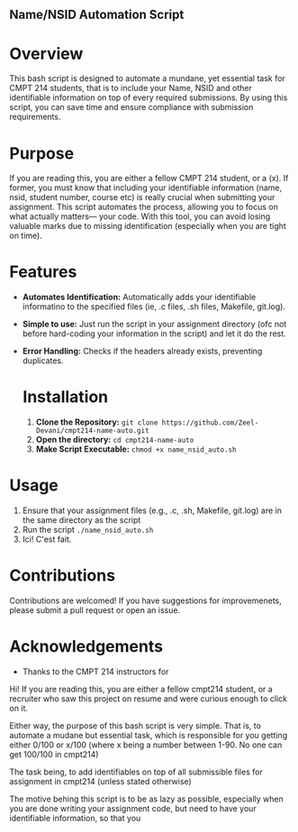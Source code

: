 ## Name/NSID Automation Script
# Overview
This bash script is designed to automate a mundane, yet essential task for CMPT 214 students, that is to include your Name, NSID and other identifiable information on top of every required submissions. By using this script, you can save time and ensure compliance with submission requirements.

# Purpose
If you are reading this, you are either a fellow CMPT 214 student, or a (x). If former, you must know that including your identifiable information (name, nsid, student number, course etc) is really crucial when submitting your assignment. This script automates the process, allowing you to focus on what actually matters— your code. With this tool, you can avoid losing valuable marks due to missing identification (especially when you are tight on time).

# Features
- **Automates Identification:** Automatically adds your identifiable informatino to the specified files (ie, .c files, .sh files, Makefile, git.log).
- **Simple to use:** Just run the script in your assignment directory (ofc not before hard-coding your information in the script) and let it do the rest.
- **Error Handling:** Checks if the headers already exists, preventing duplicates.

  # Installation
  1. **Clone the Repository:**
     ``` git clone https://github.com/Zeel-Devani/cmpt214-name-auto.git ```
  2. **Open the directory:**
     ``` cd cmpt214-name-auto ```
  3. **Make Script Executable:**
     ``` chmod +x name_nsid_auto.sh ```

# Usage
  1. Ensure that your assignment files (e.g., .c, .sh, Makefile, git.log) are in the same directory as the script
  2. Run the script
    ``` ./name_nsid_auto.sh ```
  3. Ici! C'est fait.

# Contributions
Contributions are welcomed! If you have suggestions for improvemenets, please submit a pull request or open an issue.

# Acknowledgements
- Thanks to the CMPT 214 instructors for 
  


Hi! If you are reading this, you are either a fellow cmpt214 student, or a recruiter who saw this project on resume and were curious enough to click on it.

Either way, the purpose of this bash script is very simple. That is, to automate a mudane but essential task, which is responsible for you getting either 0/100 or x/100 (where x being a number between 1-90. No one can get 100/100 in cmpt214)

The task being, to add identifiables on top of all submissible files for assignment in cmpt214 (unless stated otherwise)

The motive behing this script is to be as lazy as possible, especially when you are done writing your assignment code, but need to have your identifiable information, so that you 

